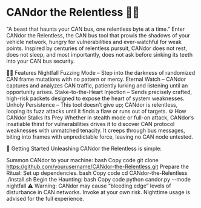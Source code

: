 # CANdor the Relentless 🧛‍♂️
"A beast that haunts your CAN bus, one relentless byte at a time."
Enter CANdor the Relentless, the CAN bus tool that prowls the shadows of your vehicle network, hungry for vulnerabilities and ever-watchful for weak points. Inspired by centuries of relentless pursuit, CANdor does not rest, does not sleep, and most importantly, does not ask before sinking its teeth into your CAN bus security.

🧛‍♀️ Features
Nightfall Fuzzing Mode – Step into the darkness of randomized CAN frame mutations with no pattern or mercy.
Eternal Watch – CANdor captures and analyzes CAN traffic, patiently lurking and listening until an opportunity arises.
Stake-to-the-Heart Injection – Sends precisely crafted, high-risk packets designed to expose the heart of system weaknesses.
Unholy Persistence – This tool doesn’t give up; CANdor is relentless, looping its fuzz attacks until it finds a flaw or runs out of targets.
⚙️ How CANdor Stalks Its Prey
Whether in stealth mode or full-on attack, CANdor’s insatiable thirst for vulnerabilities drives it to discover CAN protocol weaknesses with unmatched tenacity. It creeps through bus messages, biting into frames with unpredictable force, leaving no CAN node untested.

👻 Getting Started
Unleashing CANdor the Relentless is simple:

Summon CANdor to your machine:
bash
Copy code
git clone https://github.com/yourusername/CANdor-the-Relentless.git
Prepare the Ritual: Set up dependencies.
bash
Copy code
cd CANdor-the-Relentless
./install.sh
Begin the Haunting:
bash
Copy code
python candor.py --mode nightfall
⚠️ Warning: CANdor may cause “bleeding edge” levels of disturbance in CAN networks. Invoke at your own risk. Nighttime usage is advised for the full experience.
